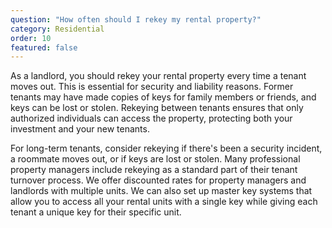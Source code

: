 ```yaml
---
question: "How often should I rekey my rental property?"
category: Residential
order: 10
featured: false
---
```


As a landlord, you should rekey your rental property every time a tenant moves out. This is essential for security and liability reasons. Former tenants may have made copies of keys for family members or friends, and keys can be lost or stolen. Rekeying between tenants ensures that only authorized individuals can access the property, protecting both your investment and your new tenants.

For long-term tenants, consider rekeying if there's been a security incident, a roommate moves out, or if keys are lost or stolen. Many professional property managers include rekeying as a standard part of their tenant turnover process. We offer discounted rates for property managers and landlords with multiple units. We can also set up master key systems that allow you to access all your rental units with a single key while giving each tenant a unique key for their specific unit.
